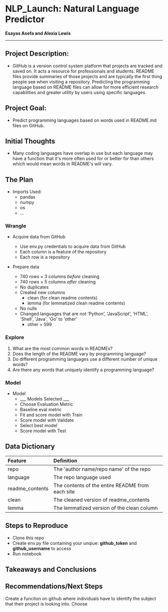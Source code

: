 # NLP_Launch: Natural Language Predictor

**Esayas Asefa and Alexia Lewis**

---

## Project Description:

* GitHub is a version control system platform that projects are tracked and saved on. It acts a resource for professionals and students. README files provide summaries of those projects and are typically the first thing people see when visiting a repository. Predicting the programming language based on README files can allow for more efficient research capabilities and greater utility by users using specific languages.
    
## Project Goal:

* Predict programming languages based on words used in README.md files on GitHub.
    
## Initial Thoughts 

* Many coding languages have overlap in use but each language may have a function that it's more often used for or better for than others which would mean words in README's will vary.
   
## The Plan

* Imports Used:
    * pandas
    * numpy
    * os
    * ...

### Wrangle

* Acquire data from GitHub
    * Use env.py credentials to acquire data from GitHub
    * Each column is a feature of the repository
    * Each row is a repository

* Prepare data
    * 740 rows × 3 columns *before* cleaning
    * 740 rows × 5 columns *after* cleaning
    * No duplicates
    * Created new columns
        * clean (for clean readme contents)
        * lemma (for lemmatized clean readme contents)
    * No nulls
    * Changed languages that are not 'Python', 'JavaScript', 'HTML', 'Shell', 'Java', 'Go' to 'other'
        * other = 599

### Explore
1. What are the most common words in READMEs?
2. Does the length of the README vary by programming language?
3. Do different programming languages use a different number of unique words?
4. Are there any words that uniquely identify a programming language?

### Model

* Model
    * ___ Models Selected ___
    * Choose Evaluation Metric
    * Baseline eval metric
    * Fit and score model with Train
    * Score model with Validate
    * Select best model
    * Score model with Test
    
## Data Dictionary  

| Feature | Definition|
|:--------|:-----------|
|repo| The 'author name/repo name' of the repo|
|language| The repo language used|
|readme_contents| The contents of the entire README from each site|
|clean| The cleaned version of readme_contents|
|lemma| The lemmatized version of the clean column|

## Steps to Reproduce
* Clone this repo
* Create env.py file containing your unqiue: **github_token** and **github_username** to access
* Run notebook

## Takeaways and Conclusions


## Recommendations/Next Steps

Create a funciton on github where individuals have to identify the subject that their project is looking into. Choose 
